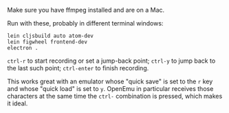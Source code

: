 Make sure you have ffmpeg installed and are on a Mac.



Run with these, probably in different terminal windows:
```
lein cljsbuild auto atom-dev
lein figwheel frontend-dev
electron .
```

`ctrl-r` to start recording or set a jump-back point; `ctrl-y` to jump back to the last such point; `ctrl-enter` to finish recording.

This works great with an emulator whose "quick save" is set to the `r` key and whose "quick load" is set to `y`. OpenEmu in particular receives those characters at the same time the `ctrl-` combination is pressed, which makes it ideal.